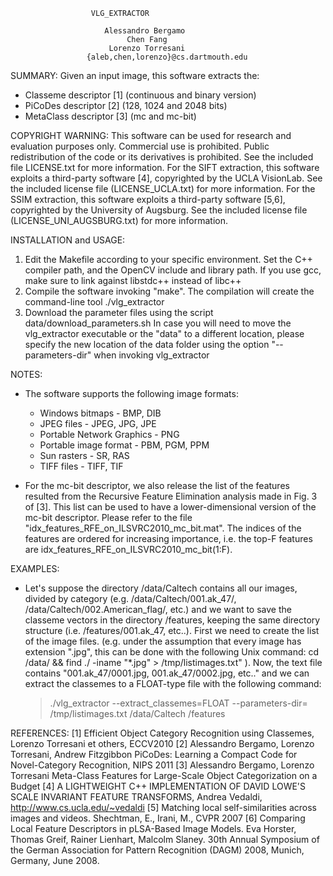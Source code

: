                       VLG_EXTRACTOR

                         Alessandro Bergamo
                              Chen Fang
                          Lorenzo Torresani
                     {aleb,chen,lorenzo}@cs.dartmouth.edu

SUMMARY:
  Given an input image, this software extracts the:
  - Classeme descriptor  [1]  (continuous and binary version)
  - PiCoDes descriptor   [2]  (128, 1024 and 2048 bits)
  - MetaClass descriptor [3]  (mc and mc-bit)

COPYRIGHT WARNING:
  This software can be used for research and evaluation purposes only.
  Commercial use is prohibited.
  Public redistribution of the code or its derivatives is prohibited.
  See the included file LICENSE.txt for more information.
  For the SIFT extraction, this software exploits a third-party software [4],
  copyrighted by the UCLA VisionLab. See the included license
  file (LICENSE_UCLA.txt) for more information.
  For the SSIM extraction, this software exploits a third-party software [5,6],
  copyrighted by the University of Augsburg. See the included license
  file (LICENSE_UNI_AUGSBURG.txt) for more information.

INSTALLATION and USAGE:
  1) Edit the Makefile according to your specific environment.
     Set the C++ compiler path, and the OpenCV include and library path.
     If you use gcc, make sure to link against libstdc++ instead of libc++
  2) Compile the software invoking "make".
     The compilation will create the command-line tool ./vlg_extractor
  3) Download the parameter files using the script
     data/download_parameters.sh
     In case you will need to move the vlg_extractor
     executable or the "data" to a different location, please
     specify the new location of the data folder using the option
     "--parameters-dir" when invoking vlg_extractor

NOTES:
  * The software supports the following image formats:
    + Windows bitmaps - BMP, DIB
    + JPEG files - JPEG, JPG, JPE
    + Portable Network Graphics - PNG
    + Portable image format - PBM, PGM, PPM
    + Sun rasters - SR, RAS
    + TIFF files - TIFF, TIF

  * For the mc-bit descriptor, we also release the list of the features resulted
    from the Recursive Feature Elimination analysis made in Fig. 3 of [3].
    This list can be used to have a lower-dimensional version of the mc-bit descriptor.
    Please refer to the file "idx_features_RFE_on_ILSVRC2010_mc_bit.mat".
    The indices of the features are ordered for increasing importance,
    i.e. the top-F features are idx_features_RFE_on_ILSVRC2010_mc_bit(1:F).

EXAMPLES:
  * Let's suppose the directory /data/Caltech contains all our
    images, divided by category (e.g. /data/Caltech/001.ak_47/,
    /data/Caltech/002.American_flag/, etc.) and we want to save the classeme
    vectors in the directory /features, keeping the same directory structure
    (i.e. /features/001.ak_47, etc..).
    First we need to create the list of the image files.
    (e.g. under the assumption that every image has extension ".jpg", this can
	be done with the following Unix command:
    cd /data/ && find ./ -iname "*.jpg" > /tmp/listimages.txt"      ).
    Now, the text file contains "001.ak_47/0001.jpg, 001.ak_47/0002.jpg, etc.."
    and we can extract the classemes to a FLOAT-type file
    with the following command:
     > ./vlg_extractor --extract_classemes=FLOAT --parameters-dir=<your parameter dir>
                       /tmp/listimages.txt /data/Caltech /features


REFERENCES:
  [1] Efficient Object Category Recognition using Classemes,
      Lorenzo Torresani et others, ECCV2010
  [2] Alessandro Bergamo, Lorenzo Torresani, Andrew Fitzgibbon
      PiCoDes: Learning a Compact Code for Novel-Category Recognition, NIPS 2011
  [3] Alessandro Bergamo, Lorenzo Torresani
      Meta-Class Features for Large-Scale Object Categorization on a Budget
  [4] A LIGHTWEIGHT C++ IMPLEMENTATION OF DAVID LOWE'S SCALE INVARIANT
      FEATURE TRANSFORMS, Andrea Vedaldi, http://www.cs.ucla.edu/~vedaldi
  [5] Matching local self-similarities across images and videos.
      Shechtman, E., Irani, M., CVPR 2007
  [6] Comparing Local Feature Descriptors in pLSA-Based Image Models.
      Eva Horster, Thomas Greif, Rainer Lienhart, Malcolm Slaney.
      30th Annual Symposium of the German Association for
      Pattern Recognition (DAGM) 2008, Munich, Germany, June 2008.


